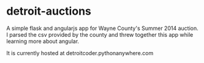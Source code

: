 detroit-auctions
================

A simple flask and angularjs app for Wayne County's Summer 2014 auction. I parsed the csv provided by the county and threw together this app while learning more about angular.

It is currently hosted at detroitcoder.pythonanywhere.com
